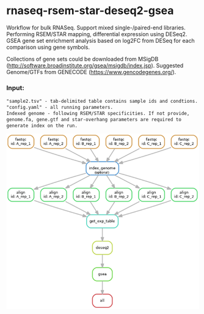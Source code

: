 # rnaseq-rsem-star-deseq2-gsea

Workflow for bulk RNASeq. Support mixed single-/paired-end libraries. Performing RSEM/STAR mapping, differential expression using DESeq2. GSEA gene set enrichment analysis based on log2FC from DESeq for each comparison using gene symbols. 

Collections of gene sets could be downloaded from MSigDB (http://software.broadinstitute.org/gsea/msigdb/index.jsp). Suggested Genome/GTFs from GENECODE (https://www.gencodegenes.org/).

### Input:
    "sample2.tsv" - tab-delimited table contains sample ids and condtions. 
    "config.yaml" - all running parameters. 
    Indexed genome - following RSEM/STAR specificities. If not provide, genome.fa, gene.gtf and star-overhang parameters are required to generate index on the run. 

![alt text](https://raw.githubusercontent.com/yh154/rnaseq-rsem-star-deseq2-gsea/master/rnaseq_workflow.png)
